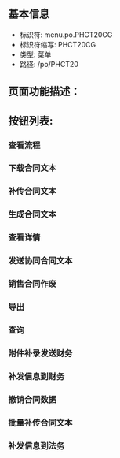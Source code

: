 
## 基本信息

- 标识符: menu.po.PHCT20CG
- 标识符缩写: PHCT20CG
- 类型: 菜单
- 路径: /po/PHCT20

## 页面功能描述：





## 按钮列表:


### 查看流程



### 下载合同文本



### 补传合同文本



### 生成合同文本



### 查看详情



### 发送协同合同文本



### 销售合同作废



### 导出



### 查询



### 附件补录发送财务



### 补发信息到财务



### 撤销合同数据



### 批量补传合同文本



### 补发信息到法务


